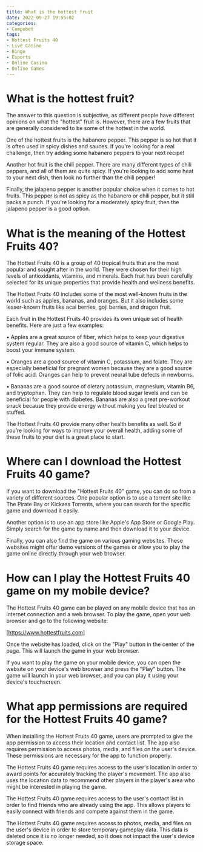 ```yaml
---
title: What is the hottest fruit
date: 2022-09-27 19:55:02
categories:
- Campobet
tags:
- Hottest Fruits 40
- Live Casino
- Bingo
- Esports
- Online Casino
- Online Games
---
```



#  What is the hottest fruit?

The answer to this question is subjective, as different people have different opinions on what the "hottest" fruit is. However, there are a few fruits that are generally considered to be some of the hottest in the world.

One of the hottest fruits is the habanero pepper. This pepper is so hot that it is often used in spicy dishes and sauces. If you're looking for a real challenge, then try adding some habanero peppers to your next recipe!

Another hot fruit is the chili pepper. There are many different types of chili peppers, and all of them are quite spicy. If you're looking to add some heat to your next dish, then look no further than the chili pepper!

Finally, the jalapeno pepper is another popular choice when it comes to hot fruits. This pepper is not as spicy as the habanero or chili pepper, but it still packs a punch. If you're looking for a moderately spicy fruit, then the jalapeno pepper is a good option.

#  What is the meaning of the Hottest Fruits 40?

The Hottest Fruits 40 is a group of 40 tropical fruits that are the most popular and sought after in the world. They were chosen for their high levels of antioxidants, vitamins, and minerals. Each fruit has been carefully selected for its unique properties that provide health and wellness benefits.

The Hottest Fruits 40 includes some of the most well-known fruits in the world such as apples, bananas, and oranges. But it also includes some lesser-known fruits like acai berries, goji berries, and dragon fruit.

Each fruit in the Hottest Fruits 40 provides its own unique set of health benefits. Here are just a few examples:

• Apples are a great source of fiber, which helps to keep your digestive system regular. They are also a good source of vitamin C, which helps to boost your immune system.

• Oranges are a good source of vitamin C, potassium, and folate. They are especially beneficial for pregnant women because they are a good source of folic acid. Oranges can help to prevent neural tube defects in newborns.

• Bananas are a good source of dietary potassium, magnesium, vitamin B6, and tryptophan. They can help to regulate blood sugar levels and can be beneficial for people with diabetes. Bananas are also a great pre-workout snack because they provide energy without making you feel bloated or stuffed.

The Hottest Fruits 40 provide many other health benefits as well. So if you’re looking for ways to improve your overall health, adding some of these fruits to your diet is a great place to start.

#  Where can I download the Hottest Fruits 40 game?

If you want to download the "Hottest Fruits 40" game, you can do so from a variety of different sources. One popular option is to use a torrent site like The Pirate Bay or Kickass Torrents, where you can search for the specific game and download it easily.

Another option is to use an app store like Apple's App Store or Google Play. Simply search for the game by name and then download it to your device.

Finally, you can also find the game on various gaming websites. These websites might offer demo versions of the games or allow you to play the game online directly through your web browser.

#  How can I play the Hottest Fruits 40 game on my mobile device?

The Hottest Fruits 40 game can be played on any mobile device that has an internet connection and a web browser. To play the game, open your web browser and go to the following website:

[https://www.hottestfruits.com]

Once the website has loaded, click on the "Play" button in the center of the page. This will launch the game in your web browser.

If you want to play the game on your mobile device, you can open the website on your device's web browser and press the "Play" button. The game will launch in your web browser, and you can play it using your device's touchscreen.

#  What app permissions are required for the Hottest Fruits 40 game?

When installing the Hottest Fruits 40 game, users are prompted to give the app permission to access their location and contact list. The app also requires permission to access photos, media, and files on the user's device. These permissions are necessary for the app to function properly.

The Hottest Fruits 40 game requires access to the user's location in order to award points for accurately tracking the player's movement. The app also uses the location data to recommend other players in the player's area who might be interested in playing the game.

The Hottest Fruits 40 game requires access to the user's contact list in order to find friends who are already using the app. This allows players to easily connect with friends and compete against them in the game.

The Hottest Fruits 40 game requires access to photos, media, and files on the user's device in order to store temporary gameplay data. This data is deleted once it is no longer needed, so it does not impact the user's device storage space.